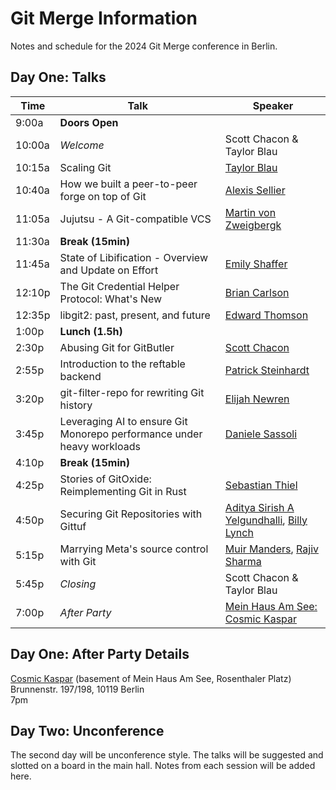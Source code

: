 # Git Merge Information

Notes and schedule for the 2024 Git Merge conference in Berlin.

## Day One: Talks

| Time  | Talk | Speaker |
| ------------- | ------------- | ------------- |
| 9:00a  | **Doors Open** |
| 10:00a  | *Welcome*  | Scott Chacon & Taylor Blau |
| 10:15a  | Scaling Git  | [Taylor Blau](https://github.com/ttaylorr) |
| 10:40a | How we built a peer-to-peer forge on top of Git | [Alexis Sellier](https://github.com/cloudhead) |
| 11:05a | Jujutsu - A Git-compatible VCS | [Martin von Zweigbergk](https://github.com/martinvonz) |
| 11:30a  | **Break (15min)** |
| 11:45a | State of Libification - Overview and Update on Effort | [Emily Shaffer](https://github.com/nasamuffin) |
| 12:10p | The Git Credential Helper Protocol: What's New	| [Brian Carlson](https://github.com/bk2204) |
| 12:35p | libgit2: past, present, and future	| [Edward Thomson](https://github.com/ethomson) |
| 1:00p | **Lunch (1.5h)** |
| 2:30p | Abusing Git for GitButler	| [Scott Chacon](https://github.com/schacon) |
| 2:55p | Introduction to the reftable backend | [Patrick Steinhardt](https://gitlab.com/pks-t) |
| 3:20p | git-filter-repo for rewriting Git history | [Elijah Newren](https://github.com/newren) |
| 3:45p | Leveraging AI to ensure Git Monorepo performance under heavy workloads | [Daniele Sassoli](https://github.com/DanieleSassoli) |
| 4:10p | **Break (15min)** |
| 4:25p | Stories of GitOxide: Reimplementing Git in Rust | [Sebastian Thiel](https://github.com/Byron) |
| 4:50p | Securing Git Repositories with Gittuf | [Aditya Sirish A Yelgundhalli](https://github.com/adityasaky), [Billy Lynch](https://github.com/wlynch) |
| 5:15p | Marrying Meta's source control with Git | [Muir Manders](https://github.com/muirdm), [Rajiv Sharma](https://github.com/RajivTS) |
| 5:45p | *Closing* | Scott Chacon & Taylor Blau |
| 7:00p | *After Party* | [Mein Haus Am See: Cosmic Kaspar](https://www.cosmic-kaspar.de/) |

## Day One: After Party Details

[Cosmic Kaspar](https://www.cosmic-kaspar.de/) (basement of Mein Haus Am See, Rosenthaler Platz)<br/>
Brunnenstr. 197/198, 10119 Berlin <br/>
7pm

## Day Two: Unconference

The second day will be unconference style. The talks will be suggested and slotted on a board in the main hall. Notes from each session will be added here.
